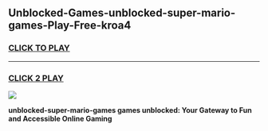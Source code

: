 
## Unblocked-Games-unblocked-super-mario-games-Play-Free-kroa4
<h3>
<a href="https://premium76.site?title=unblocked-super-mario-games&ref=10A">CLICK TO PLAY</a></h3>
<hr>

<h3>
<a href="https://premium76.site?title=unblocked-super-mario-games&ref=10A">CLICK 2 PLAY</a>
  
</h3>

<a href="https://premium76.site?title=unblocked-super-mario-games&ref=10A"><img src="https://clearcache.store/games.png"></a>


**unblocked-super-mario-games games unblocked: Your Gateway to Fun and Accessible Online Gaming**
